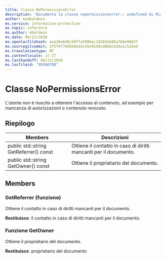 ```yaml
---
title: Classe NoPermissionsError
description: 'Documenta la classe nopermissionserror:: undefined di Microsoft Information Protection (MIP) SDK.'
author: msmbaldwin
ms.service: information-protection
ms.topic: reference
ms.author: mbaldwin
ms.date: 09/21/2020
ms.openlocfilehash: aaa26e640c59ffaf80bec182042b86a7b8e90d3f
ms.sourcegitcommit: 3f5f9f7695b9ed3c45e9230cd8b8cb39a1c5a5ed
ms.translationtype: MT
ms.contentlocale: it-IT
ms.lasthandoff: 09/23/2020
ms.locfileid: "95566708"
---
```

# <a name="class-nopermissionserror"></a>Classe NoPermissionsError 
L'utente non è riuscito a ottenere l'accesso al contenuto, ad esempio per mancanza di autorizzazioni o contenuto revocato.
  
## <a name="summary"></a>Riepilogo
 Members                        | Descrizioni                                
--------------------------------|---------------------------------------------
public std::string GetReferrer() const  |  Ottiene il contatto in caso di diritti mancanti per il documento.
public std::string GetOwner() const  |  Ottiene il proprietario del documento.
  
## <a name="members"></a>Members
  
### <a name="getreferrer-function"></a>GetReferrer (funzione)
Ottiene il contatto in caso di diritti mancanti per il documento.

  
**Restituisce**: il contatto in caso di diritti mancanti per il documento.
  
### <a name="getowner-function"></a>Funzione GetOwner
Ottiene il proprietario del documento.

  
**Restituisce**: proprietario del documento